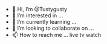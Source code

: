 - 👋 Hi, I’m @Tustygusty
- 👀 I’m interested in ...
- 🌱 I’m currently learning ...
- 💞️ I’m looking to collaborate on ...
- 📫 How to reach me ...
live tv watch
<!---Leading University eee Department 
Tustygusty/Tustygusty is a ✨ special ✨ repository because its `README.md` (this file) appears on your GitHub profile.
You can click the Preview link to take a look at your changes.
--->

